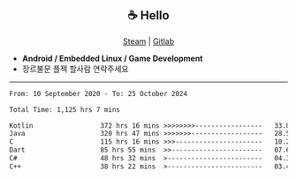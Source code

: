 <h2 align="center"> ☕ Hello </h2>

<p align="center">
  <a href="https://steamcommunity.com/id/Niforances/">Steam</a> |
  <a href="https://gitlab.com/niforances">Gitlab</a>
</p>

 - **Android / Embedded Linux / Game Development**
 - 장르불문 플젝 할사람 연락주세요

------

<!--START_SECTION:waka-->

```txt
From: 10 September 2020 - To: 25 October 2024

Total Time: 1,125 hrs 7 mins

Kotlin                 372 hrs 16 mins >>>>>>>>-----------------   33.09 %
Java                   320 hrs 47 mins >>>>>>>------------------   28.51 %
C                      115 hrs 16 mins >>>----------------------   10.25 %
Dart                   85 hrs 55 mins  >>-----------------------   07.64 %
C#                     48 hrs 32 mins  >------------------------   04.31 %
C++                    38 hrs 22 mins  >------------------------   03.41 %
```

<!--END_SECTION:waka-->
